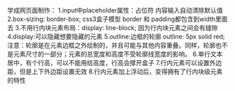 学成网页面制作：
    1.input中placeholder属性：占位符 内容输入自动清除默认值
    2.box-sizing: border-box; css3盒子模型 border 和 padding都包含到width里面去
    3.不用行内块元素布局：display: line-block; 因为行内块元素之间会有缝隙
    4.display:可以隐藏想要隐藏的元素
    5.outline:边框的轮廓
    outline: 5px solid red;      
    注意：轮廓是在元素边框之外绘制的，并且可能与其他内容重叠。同样，轮廓也不是元素尺寸的一部分；元素的总宽度和高度不受轮廓线宽度的影响。
    6.单行文本居中，有个行高，可以不能用给高度，行高会撑开盒子
    7.行内元素可以设置外边距，但是上下外边距设置无效
    8.行内元素加上浮动后，变得拥有了行内块级元素的特性